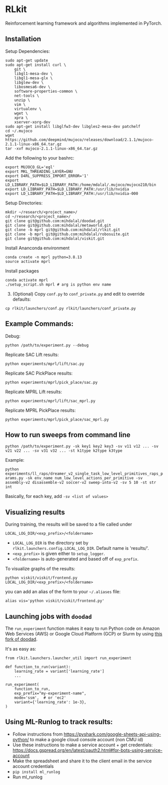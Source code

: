 # RLkit
Reinforcement learning framework and algorithms implemented in PyTorch.

## Installation

Setup Dependencies:
```
sudo apt-get update
sudo apt-get install curl \
    git \
    libgl1-mesa-dev \
    libgl1-mesa-glx \
    libglew-dev \
    libosmesa6-dev \
    software-properties-common \
    net-tools \
    unzip \
    vim \
    virtualenv \
    wget \
    xpra \
    xserver-xorg-dev
sudo apt-get install libglfw3-dev libgles2-mesa-dev patchelf
cd ~/.mujoco
wget https://github.com/deepmind/mujoco/releases/download/2.1.1/mujoco-2.1.1-linux-x86_64.tar.gz
tar -xvf mujoco-2.1.1-linux-x86_64.tar.gz
```

Add the following to your bashrc:
```
export MUJOCO_GL='egl'
export MKL_THREADING_LAYER=GNU
export D4RL_SUPPRESS_IMPORT_ERROR='1'
export LD_LIBRARY_PATH=$LD_LIBRARY_PATH:/home/mdalal/.mujoco/mujoco210/bin
export LD_LIBRARY_PATH=$LD_LIBRARY_PATH:/usr/lib/nvidia
export LD_LIBRARY_PATH=$LD_LIBRARY_PATH:/usr/lib/nvidia-000
```

Setup Directories:
```
mkdir ~/research/<project_name>/
cd ~/research/<project_name>/
git clone git@github.com:mihdalal/doodad.git
git clone git@github.com:mihdalal/metaworld.git
git clone -b mprl git@github.com:mihdalal/rlkit.git
git clone -b mprl git@github.com:mihdalal/robosuite.git
git clone git@github.com:mihdalal/viskit.git
```

Install Ananconda environment
```
conda create -n mprl python=3.8.13
source activate mprl
```

Install packages
```
conda activate mprl
./setup_script.sh mprl # arg is python env name
```

3. (Optional) Copy `conf.py` to `conf_private.py` and edit to override defaults:
```
cp rlkit/launchers/conf.py rlkit/launchers/conf_private.py
```

## Example Commands:
Debug:

`python /path/to/experiment.py --debug`

Replicate SAC Lift results:
```
python experiments/mprl/lift/sac.py
```
Replicate SAC PickPlace results:
```
python experiments/mprl/pick_place/sac.py
```

Replicate MPRL Lift results:
```
python experiments/mprl/lift/sac_mprl.py
```

Replicate MPRL PickPlace results:
```
python experiments/mprl/pick_place/sac_mprl.py
```

## How to run sweeps from command line
`python /path/to/experiment.py -sk key1 key2 key3 -sv v11 v12 ... -sv v21 v22 ... -sv v31 v32 ... -st k1type k2type k3type`

Example:

`python experiments/ll_raps/dreamer_v2_single_task_low_level_primitives_raps_params.py -sk env_name num_low_level_actions_per_primitive -sv assembly-v2 disassemble-v2 soccer-v2 sweep-into-v2 -sv 5 10 -st str int`

Basically, for each key, add `-sv <list of values>`

## Visualizing results
During training, the results will be saved to a file called under
```
LOCAL_LOG_DIR/<exp_prefix>/<foldername>
```
 - `LOCAL_LOG_DIR` is the directory set by `rlkit.launchers.config.LOCAL_LOG_DIR`. Default name is 'results/'.
 - `<exp_prefix>` is given either to `setup_logger`.
 - `<foldername>` is auto-generated and based off of `exp_prefix`.

To visualize graphs of the results:
```
python viskit/viskit/frontend.py LOCAL_LOG_DIR/<exp_prefix>/<foldername>
```

you can add an alias of the form to your `~/.aliases` file:
```
alias vis='python viskit/viskit/frontend.py'
```

## Launching jobs with `doodad`
The `run_experiment` function makes it easy to run Python code on Amazon Web Services (AWS) or Google Cloud Platform (GCP) or Slurm by using
[this fork of doodad](git@github.com:mihdalal/doodad.git).

It's as easy as:
```
from rlkit.launchers.launcher_util import run_experiment

def function_to_run(variant):
    learning_rate = variant['learning_rate']
    ...

run_experiment(
    function_to_run,
    exp_prefix="my-experiment-name",
    mode='ssm',  # or 'ec2'
    variant={'learning_rate': 1e-3},
)
```

## Using ML-Runlog to track results:
- Follow instructions from https://pyshark.com/google-sheets-api-using-python/ to make a google cloud console account (non CMU id)
- Use these instructions to make a service account + get credentials: https://docs.gspread.org/en/latest/oauth2.html#for-bots-using-service-account
- Make the spreadsheet and share it to the client email in the service account credentials
- `pip install ml_runlog`
- Run ml_runlog
